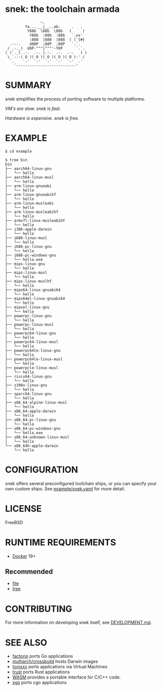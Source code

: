 # snek: the toolchain armada

```text
                ~.
         Ya...___|__..ab.     .   .
          Y88b  \88b  \88b   (     )
           Y88b  :88b  :88b   `.xx'
           :888  |888  |888  ( (`{#}
  .---.    d88P  ;88P  ;88P   `.`.
 / .-._)  d8P-"""|"""'-Y8P      `.`.
( (`._) .-.  .-. |.-.  .-.  .-.   ) )
 \ `---( O )( O )( O )( O )( O )-' /
  `.    `-'  `-'  `-'  `-'  `-'  .'
    `---------------------------'
```

# SUMMARY

snek simplifies the process of porting software to multiple platforms.

_VM's are slow. snek is fast._

_Hardware is expensive. snek is free._

# EXAMPLE

```console
$ cd example

$ tree bin
bin
├── aarch64-linux-gnu
│   └── hello
├── aarch64-linux-musl
│   └── hello
├── arm-linux-gnueabi
│   └── hello
├── arm-linux-gnueabihf
│   └── hello
├── arm-linux-musleabi
│   └── hello
├── arm-linux-musleabihf
│   └── hello
├── armv7l-linux-musleabihf
│   └── hello
├── i386-apple-darwin
│   └── hello
├── i686-linux-musl
│   └── hello
├── i686-pc-linux-gnu
│   └── hello
├── i686-pc-windows-gnu
│   └── hello.exe
├── mips-linux-gnu
│   └── hello
├── mips-linux-musl
│   └── hello
├── mips-linux-muslhf
│   └── hello
├── mips64-linux-gnuabi64
│   └── hello
├── mips64el-linux-gnuabi64
│   └── hello
├── mipsel-linux-gnu
│   └── hello
├── powerpc-linux-gnu
│   └── hello
├── powerpc-linux-musl
│   └── hello
├── powerpc64-linux-gnu
│   └── hello
├── powerpc64-linux-musl
│   └── hello
├── powerpc64le-linux-gnu
│   └── hello
├── powerpc64le-linux-musl
│   └── hello
├── powerpcle-linux-musl
│   └── hello
├── riscv64-linux-gnu
│   └── hello
├── s390x-linux-gnu
│   └── hello
├── sparc64-linux-gnu
│   └── hello
├── x86_64-alpine-linux-musl
│   └── hello
├── x86_64-apple-darwin
│   └── hello
├── x86_64-pc-linux-gnu
│   └── hello
├── x86_64-pc-windows-gnu
│   └── hello.exe
├── x86_64-unknown-linux-musl
│   └── hello
└── x86_64h-apple-darwin
    └── hello
```

# CONFIGURATION

snek offers several preconfigured toolchain ships, or you can specify your own custom ships. See [example/snek.yaml](example/snek.yaml) for more detail.

# LICENSE

FreeBSD

# RUNTIME REQUIREMENTS

* [Docker](https://www.docker.com/) 19+

## Recommended

* [file](https://linux.die.net/man/1/file)
* [tree](https://linux.die.net/man/1/tree)

# CONTRIBUTING

For more information on developing snek itself, see [DEVELOPMENT.md](DEVELOPMENT.md).

# SEE ALSO

* [factorio](https://github.com/mcandre/factorio) ports Go applications
* [multiarch/crossbuild](https://hub.docker.com/r/multiarch/crossbuild) hosts Darwin images
* [tonixxx](https://github.com/mcandre/tonixxx) ports applications via Virtual Machines
* [trust](https://github.com/japaric/trust) ports Rust applications
* [WASM](https://webassembly.org/) provides a portable interface for C/C++ code.
* [xgo](https://github.com/karalabe/xgo) ports cgo applications
